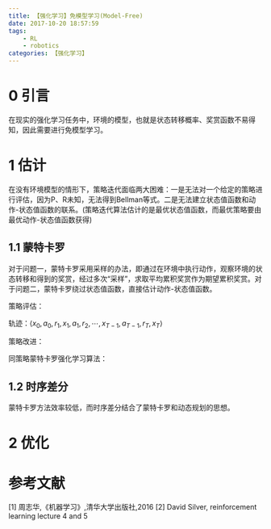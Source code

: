 ```yaml
---
title: 【强化学习】免模型学习(Model-Free)
date: 2017-10-20 18:57:59
tags:
    - RL
    - robotics
categories: 【强化学习】
---
```


# 0 引言
在现实的强化学习任务中，环境的模型，也就是状态转移概率、奖赏函数不易得知，因此需要进行免模型学习。

<!--more-->

# 1 估计
在没有环境模型的情形下，策略迭代面临两大困难：一是无法对一个给定的策略进行评估，因为P、R未知，无法得到Bellman等式。二是无法建立状态值函数和动作-状态值函数的联系。(策略迭代算法估计的是最优状态值函数，而最优策略要由最优动作-状态值函数获得)
## 1.1 蒙特卡罗
对于问题一，蒙特卡罗采用采样的办法，即通过在环境中执行动作，观察环境的状态转移和得到的奖赏，经过多次“采样”，求取平均累积奖赏作为期望累积奖赏。对于问题二，蒙特卡罗绕过状态值函数，直接估计动作-状态值函数。

策略评估：

轨迹：$\langle x_0,a_0,r_1,x_1,a_1,r_2,\cdots,x_{T-1},a_{T-1},r_T,x_T\rangle$

策略改进：

同策略蒙特卡罗强化学习算法：


## 1.2 时序差分
蒙特卡罗方法效率较低，而时序差分结合了蒙特卡罗和动态规划的思想。

# 2 优化

#  参考文献
[1] 周志华,《机器学习》,清华大学出版社,2016
[2] David Silver, reinforcement learning lecture 4 and 5
